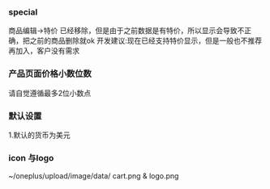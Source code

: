 ### special
商品编辑->特价 已经移除，但是由于之前数据是有特价，所以显示会导致不正确，把之前的商品删除就ok
开发建议:现在已经支持特价显示，但是一般也不推荐再加入，客户没有需求

### 产品页面价格小数位数
请自觉遵循最多2位小数点

### 默认设置
1.默认的货币为美元


### icon 与logo
~/oneplus/upload/image/data/
cart.png & logo.png